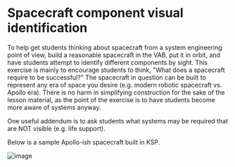 # Spacecraft component visual identification

To help get students thinking about spacecraft from a system engineering point of view, build a reasonable spacecraft in the VAB, put it in orbit, and have students attempt to identify different components by sight. This exercise is mainly to encourage students to think, "What does a spacecraft require to be successful?"
The spacecraft in question can be built to represent any era of space you desire (e.g. modern robotic spacecraft vs. Apollo era). There is no harm in simplifying construction for the sake of the lesson material, as the point of the exercise is to have students become more aware of systems anyway.

One useful addendum is to ask students what systems may be required that are NOT visible (e.g. life support).

Below is a sample Apollo-ish spacecraft built in KSP.

![image](https://github.com/maxluo97/KerbalEDU-redux/assets/169619314/9dd9a75a-4706-43ff-bb22-6bf11757dc3e)

